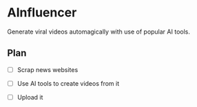 # AInfluencer
Generate viral videos automagically with use of popular AI tools.

## Plan
- [ ]  Scrap news websites
- [ ]  Use AI tools to create videos from it
- [ ]  Upload it

